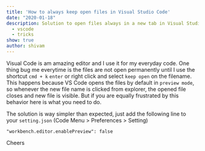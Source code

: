 ```yaml
---
title: 'How to always keep open files in Visual Studio Code'
date: "2020-01-18"
description: Solution to open files always in a new tab in Visual Studio Code
  - vscode
  - tricks
show: true
author: shivam
---
```



Visual Code is am amazing editor and I use it for my everyday code. One thing bug me everytime is the files are not open permanently until I use the shortcut `cmd + k` `enter` or right click and select `keep open` on the filename. This happens because VS Code opens the files by default in `preview mode`, so whenever the new file name is clicked from explorer, the opened file closes and new file is visible.
But if you are equally frustrated by this behavior here is what you need to do. 

The solution is way simpler than expected, just add the following line to your  `setting.json`
(Code Menu > Preferences > Setting)


```code
"workbench.editor.enablePreview": false
```

Cheers
